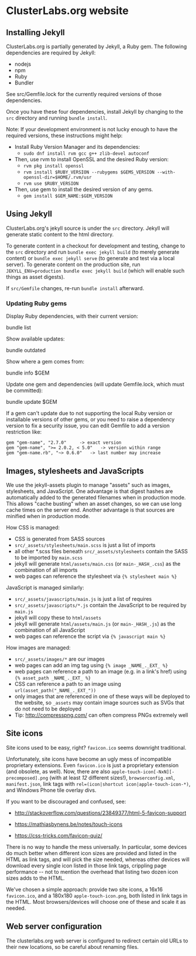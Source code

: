 # ClusterLabs.org website

## Installing Jekyll

ClusterLabs.org is partially generated by Jekyll, a Ruby gem. The following
dependencies are required by Jekyll:

* nodejs
* npm
* Ruby
* Bundler

See src/Gemfile.lock for the currently required versions of those dependencies.

Once you have these four dependencies, install Jekyll by changing to the `src`
directory and running `bundle install`.

Note: If your development environment is not lucky enough to have the required
versions, these instructions might help:

* Install Ruby Version Manager and its dependencies:
  * `sudo dnf install rvm gcc g++ zlib-devel autoconf`
* Then, use rvm to install OpenSSL and the desired Ruby version:
  * `rvm pkg install openssl`
  * `rvm install $RUBY_VERSION --rubygems $GEMS_VERSION --with-openssl-dir=$HOME/.rvm/usr`
  * `rvm use $RUBY_VERSION`
* Then, use gem to install the desired version of any gems.
  * `gem install $GEM_NAME:$GEM_VERSION`

## Using Jekyll

ClusterLabs.org's jekyll source is under the `src` directory. Jekyll will
generate static content to the html directory.
    
To generate content in a checkout for development and testing, change to the
`src` directory and run `bundle exec jekyll build` (to merely generate content)
or `bundle exec jekyll serve` (to generate and test via a local server).
To generate content on the production site, run
`JEKYLL_ENV=production bundle exec jekyll build` (which will enable such things
as asset digests).
    
If `src/Gemfile` changes, re-run `bundle install` afterward.

### Updating Ruby gems

Display Ruby dependencies, with their current version:

   bundle list

Show available updates:

   bundle outdated

Show where a gem comes from:

   bundle info $GEM

Update one gem and dependencies (will update Gemfile.lock, which must be committed):

   bundle update $GEM

If a gem can't update due to not supporting the local Ruby version or
installable versions of other gems, or you need to raise a dependency version
to fix a security issue, you can edit Gemfile to add a version restriction
like:

    gem "gem-name", "2.7.0"		-> exact version
    gem "gem-name", ">= 2.0.2, < 5.0"	-> version within range
    gem "gem-name.rb", "~> 0.6.0"	-> last number may increase

## Images, stylesheets and JavaScripts

We use the jekyll-assets plugin to manage "assets" such as images, stylesheets,
and JavaScript. One advantage is that digest hashes are automatically added to
the generated filenames when in production mode. This allows "cache busting"
when an asset changes, so we can use long cache times on the server end.
Another advantage is that sources are minified when in production mode.

How CSS is managed:
* CSS is generated from SASS sources
* `src/_assets/stylesheets/main.scss` is just a list of imports
* all other *.scss files beneath `src/_assets/stylesheets` contain the SASS to
  be imported by `main.scss`
* jekyll will generate `html/assets/main.css` (or `main-_HASH_.css`) as the
  combination of all imports
* web pages can reference the stylesheet via `{% stylesheet main %}`

JavaScript is managed similarly:
* `src/_assets/javascripts/main.js` is just a list of requires
* `src/_assets/javascripts/*.js` contain the JavaScript to be required by
  `main.js`
* jekyll will copy these to `html/assets`
* jekyll will generate `html/assets/main.js` (or `main-_HASH_.js`) as the
  combination of all JavaScript
* web pages can reference the script via `{% javascript main %}`

How images are managed:
* `src/_assets/images/*` are our images
* web pages can add an img tag using `{% image _NAME_._EXT_ %}`
* web pages can reference a path to an image (e.g. in a link's href)
  using `{% asset_path _NAME_._EXT_ %}`
* CSS can reference a path to an image using
  `url(asset_path("_NAME_._EXT_"))`
* only images that are referenced in one of these ways will be deployed
  to the website, so `_assets` may contain image sources such as SVGs
  that do not need to be deployed
* Tip: http://compresspng.com/ can often compress PNGs extremely well

## Site icons

Site icons used to be easy, right? `favicon.ico` seems downright traditional.

Unfortunately, site icons have become an ugly mess of incompatible proprietary
extensions. Even `favicon.ico` is just a proprietary extension (and obsolete, as
well). Now, there are also `apple-touch-icon[-NxN][-precomposed].png` (with at
least _12_ different sizes!), `browserconfig.xml`, `manifest.json`,
link tags with `rel=(icon|shortcut icon|apple-touch-icon-*)`, and Windows Phone
tile overlay divs.

If you want to be discouraged and confused, see:

* http://stackoverflow.com/questions/23849377/html-5-favicon-support

* https://mathiasbynens.be/notes/touch-icons

* https://css-tricks.com/favicon-quiz/

There is no way to handle the mess universally. In particular, some devices do
much better when different icon sizes are provided and listed in the HTML as
link tags, and will pick the size needed, whereas other devices will download
every single icon listed in those link tags, crippling page performance -- not
to mention the overhead that listing two dozen icon sizes adds to the HTML.

We've chosen a simple approach: provide two site icons, a 16x16 `favicon.ico`,
and a 180x180 `apple-touch-icon.png`, both listed in link tags in the HTML.
Most browsers/devices will choose one of these and scale it as needed.

## Web server configuration

The clusterlabs.org web server is configured to redirect certain old URLs to
their new locations, so be careful about renaming files.
